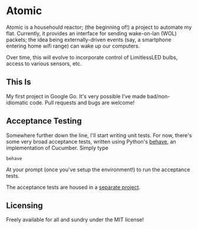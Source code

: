 Atomic
======
Atomic is a househould reactor; (the beginning of!) a project to automate my 
flat.  Currently, it provides an interface for sending wake-on-lan (WOL) 
packets; the idea being externally-driven events (say, a smartphone entering 
home wifi range) can wake up our computers.

Over time, this will evolve to incorporate control of LimitlessLED bulbs, access
to various sensors, etc.

This Is
-------
My first project in Google Go.  It's very possible I've made bad/non-idiomatic
code.  Pull requests and bugs are welcome!

Acceptance Testing
------------------
Somewhere further down the line, I'll start writing unit tests.  For now, there's
some very broad acceptance tests, written using Python's [behave], an 
implementation of Cucumber.  Simply type

    behave

At your prompt (once you've setup the environment!) to run the acceptance tests.

The acceptance tests are housed in a [separate project].

[behave]: http://pythonhosted.org/behave/
[separate project]: http://github.com/frio/atomic-tests

Licensing
---------
Freely available for all and sundry under the MIT license!
